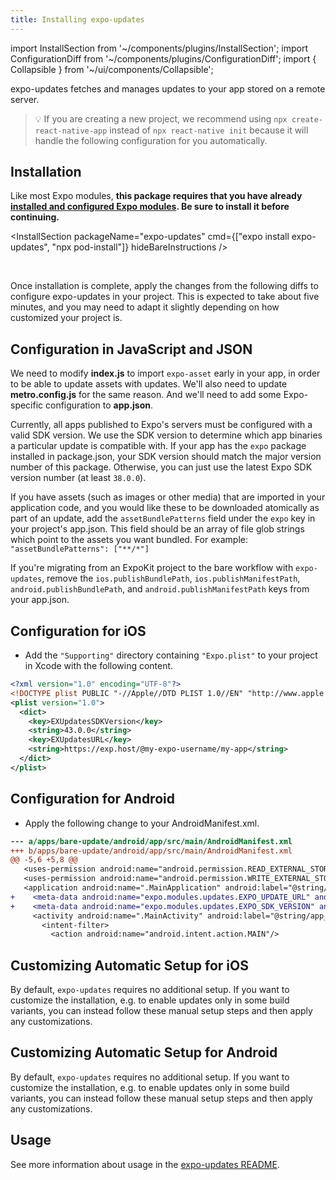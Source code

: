 ```yaml
---
title: Installing expo-updates
---
```


import InstallSection from '~/components/plugins/InstallSection';
import ConfigurationDiff from '~/components/plugins/ConfigurationDiff';
import { Collapsible } from '~/ui/components/Collapsible';

expo-updates fetches and manages updates to your app stored on a remote server.

> 💡 If you are creating a new project, we recommend using `npx create-react-native-app` instead of `npx react-native init` because it will handle the following configuration for you automatically.

## Installation

Like most Expo modules, **this package requires that you have already [installed and configured Expo modules](/bare/installing-expo-modules.md). Be sure to install it before continuing.**

<InstallSection packageName="expo-updates" cmd={["expo install expo-updates", "npx pod-install"]} hideBareInstructions />

<br />

Once installation is complete, apply the changes from the following diffs to configure expo-updates in your project. This is expected to take about five minutes, and you may need to adapt it slightly depending on how customized your project is.

## Configuration in JavaScript and JSON

We need to modify **index.js** to import `expo-asset` early in your app, in order to be able to update assets with updates. We'll also need to update **metro.config.js** for the same reason. And we'll need to add some Expo-specific configuration to **app.json**.

<ConfigurationDiff source="/static/diffs/expo-updates-js.diff" />

<Collapsible summary="💡 What is the SDK version field for?">

Currently, all apps published to Expo's servers must be configured with a valid SDK version. We use the SDK version to determine which app binaries a particular update is compatible with. If your app has the `expo` package installed in package.json, your SDK version should match the major version number of this package. Otherwise, you can just use the latest Expo SDK version number (at least `38.0.0`).

</Collapsible>

<Collapsible summary="💡 How do I customize which assets are included in an update bundle?">

If you have assets (such as images or other media) that are imported in your application code, and you would like these to be downloaded atomically as part of an update, add the `assetBundlePatterns` field under the `expo` key in your project's app.json. This field should be an array of file glob strings which point to the assets you want bundled. For example: `"assetBundlePatterns": ["**/*"]`

</Collapsible>

<Collapsible summary="💡 Migrating from an ExpoKit project?">

If you're migrating from an ExpoKit project to the bare workflow with `expo-updates`, remove the `ios.publishBundlePath`, `ios.publishManifestPath`, `android.publishBundlePath`, and `android.publishManifestPath` keys from your app.json.

</Collapsible>

## Configuration for iOS

- Add the `"Supporting"` directory containing `"Expo.plist"` to your project in Xcode with the following content.

```xml
<?xml version="1.0" encoding="UTF-8"?>
<!DOCTYPE plist PUBLIC "-//Apple//DTD PLIST 1.0//EN" "http://www.apple.com/DTDs/PropertyList-1.0.dtd">
<plist version="1.0">
  <dict>
    <key>EXUpdatesSDKVersion</key>
    <string>43.0.0</string>
    <key>EXUpdatesURL</key>
    <string>https://exp.host/@my-expo-username/my-app</string>
  </dict>
</plist>
```

## Configuration for Android

- Apply the following change to your AndroidManifest.xml.

```diff
--- a/apps/bare-update/android/app/src/main/AndroidManifest.xml
+++ b/apps/bare-update/android/app/src/main/AndroidManifest.xml
@@ -5,6 +5,8 @@
   <uses-permission android:name="android.permission.READ_EXTERNAL_STORAGE"/>
   <uses-permission android:name="android.permission.WRITE_EXTERNAL_STORAGE"/>
   <application android:name=".MainApplication" android:label="@string/app_name" android:icon="@mipmap/ic_launcher" android:roundIcon="@mipmap/ic_launcher_round" android:allowBackup="false" android:theme="@style/AppTheme" android:usesCleartextTraffic="true">
+    <meta-data android:name="expo.modules.updates.EXPO_UPDATE_URL" android:value="https://exp.host/@my-expo-username/my-app"/>
+    <meta-data android:name="expo.modules.updates.EXPO_SDK_VERSION" android:value="43.0.0"/>
     <activity android:name=".MainActivity" android:label="@string/app_name" android:configChanges="keyboard|keyboardHidden|orientation|screenSize|uiMode" android:launchMode="singleTask" android:windowSoftInputMode="adjustResize" android:theme="@style/Theme.App.SplashScreen">
       <intent-filter>
         <action android:name="android.intent.action.MAIN"/>
```

## Customizing Automatic Setup for iOS

By default, `expo-updates` requires no additional setup. If you want to customize the installation, e.g. to enable updates only in some build variants, you can instead follow these manual setup steps and then apply any customizations.

<ConfigurationDiff source="/static/diffs/expo-updates-ios.diff" />

## Customizing Automatic Setup for Android

By default, `expo-updates` requires no additional setup. If you want to customize the installation, e.g. to enable updates only in some build variants, you can instead follow these manual setup steps and then apply any customizations.

<ConfigurationDiff source="/static/diffs/expo-updates-android.diff" />

## Usage

See more information about usage in the [expo-updates README](https://github.com/expo/expo/tree/main/packages/expo-updates/README.md).
